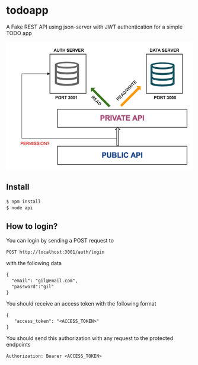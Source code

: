 # todoapp

A Fake REST API using json-server with JWT authentication for a simple TODO app

![Diagram](diagram.png)

## Install

```bash
$ npm install
$ node api
```

## How to login?

You can login by sending a POST request to

```
POST http://localhost:3001/auth/login
```
with the following data 

```
{
  "email": "gil@email.com",
  "password":"gil"
}
```

You should receive an access token with the following format 

```
{
   "access_token": "<ACCESS_TOKEN>"
}
```


You should send this authorization with any request to the protected endpoints

```
Authorization: Bearer <ACCESS_TOKEN>
```
